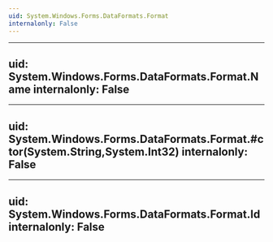 ```yaml
---
uid: System.Windows.Forms.DataFormats.Format
internalonly: False
---
```


---
uid: System.Windows.Forms.DataFormats.Format.Name
internalonly: False
---

---
uid: System.Windows.Forms.DataFormats.Format.#ctor(System.String,System.Int32)
internalonly: False
---

---
uid: System.Windows.Forms.DataFormats.Format.Id
internalonly: False
---
